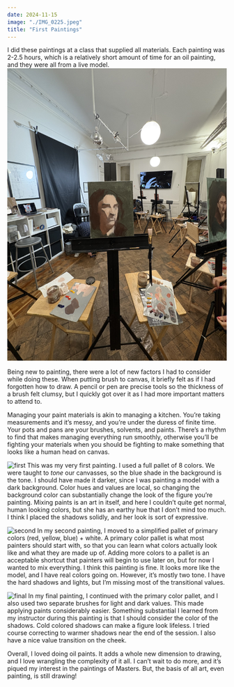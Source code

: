 ```yaml
---
date: 2024-11-15
image: "./IMG_0225.jpeg"
title: "First Paintings"
---
```

I did these paintings at a class that supplied all materials. Each painting was 2-2.5 hours, which is a relatively short amount of time for an oil painting, and they were all from a live model.
![Painting class](../../assets/firstPaintings/IMG_0211.jpeg)

Being new to painting, there were a lot of new factors I had to consider while doing these. When putting brush to canvas, it briefly felt as if I had forgotten how to draw. A pencil or pen are precise tools so the thickness of a brush felt clumsy, but I quickly got over it as I had more important matters to attend to.

Managing your paint materials is akin to managing a kitchen. You’re taking measurements and it’s messy, and you’re under the duress of finite time. Your pots and pans are your brushes, solvents, and paints. There’s a rhythm to find that makes managing everything run smoothly, otherwise you’ll be fighting your materials when you should be fighting to make something that looks like a human head on canvas.

![first](../../assets/firstPaintings/IMG_0226.jpeg)
This was my very first painting. I used a full pallet of 8 colors. We were taught to *tone* our canvasses, so the blue shade in the background is the tone. I should have made it darker, since I was painting a model with a dark background. Color hues and values are local, so changing the background color can substantially change the look of the figure you’re painting. Mixing paints is an art in itself, and here I couldn’t quite get normal, human looking colors, but she has an earthy hue that I don’t mind too much. I think I placed the shadows solidly, and her look is sort of expressive.

![second](../../assets/firstPaintings/IMG_0228.jpeg)
In my second painting, I moved to a simplified pallet of primary colors (red, yellow, blue) + white. A primary color pallet is what most painters should start with, so that you can learn what colors actually look like and what they are made up of. Adding more colors to a pallet is an acceptable shortcut that painters will begin to use later on, but for now I wanted to mix everything. I think this painting is fine. It looks more like the model, and I have real colors going on. However, it’s mostly two tone. I have the hard shadows and lights, but I’m missing most of the transitional values.

![final](../../assets/firstPaintings/IMG_0225.jpeg)
In my final painting, I continued with the primary color pallet, and I also used two separate brushes for light and dark values. This made applying paints considerably easier. Something substantial I learned from my instructor during this painting is that I should consider the color of the shadows. Cold colored shadows can make a figure look lifeless. I tried course correcting to warmer shadows near the end of the session. I also have a nice value transition on the cheek.

Overall, I loved doing oil paints. It adds a whole new dimension to drawing, and I love wrangling the complexity of it all. I can’t wait to do more, and it’s piqued my interest in the paintings of Masters. But, the basis of all art, even painting, is still drawing!
